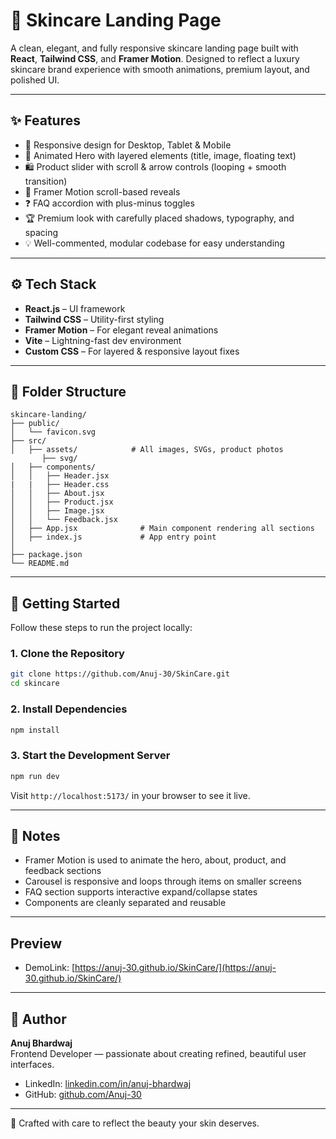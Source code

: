# 🌿 Skincare Landing Page

A clean, elegant, and fully responsive skincare landing page built with **React**, **Tailwind CSS**, and **Framer Motion**. Designed to reflect a luxury skincare brand experience with smooth animations, premium layout, and polished UI.

---

## ✨ Features

- 🎨 Responsive design for Desktop, Tablet & Mobile
- 🧴 Animated Hero with layered elements (title, image, floating text)
- 🛍️ Product slider with scroll & arrow controls (looping + smooth transition)
- 🎥 Framer Motion scroll-based reveals
- ❓ FAQ accordion with plus-minus toggles
- 🏆 Premium look with carefully placed shadows, typography, and spacing
- 💡 Well-commented, modular codebase for easy understanding

---

## ⚙️ Tech Stack

- **React.js** – UI framework
- **Tailwind CSS** – Utility-first styling
- **Framer Motion** – For elegant reveal animations
- **Vite** – Lightning-fast dev environment
- **Custom CSS** – For layered & responsive layout fixes

---

## 📁 Folder Structure

```
skincare-landing/
├── public/
│   └── favicon.svg
├── src/
│   ├── assets/            # All images, SVGs, product photos
       ├── svg/                    
│   ├── components/
│   │   ├── Header.jsx
|   |   ├── Header.css
│   │   ├── About.jsx
│   │   ├── Product.jsx
│   │   ├── Image.jsx
│   │   └── Feedback.jsx
│   ├── App.jsx              # Main component rendering all sections
│   ├── index.js             # App entry point
│   
├── package.json
└── README.md
```

---

## 🚀 Getting Started

Follow these steps to run the project locally:

### 1. Clone the Repository

```bash
git clone https://github.com/Anuj-30/SkinCare.git
cd skincare
```

### 2. Install Dependencies

```bash
npm install
```

### 3. Start the Development Server

```bash
npm run dev
```

Visit `http://localhost:5173/` in your browser to see it live.

---



## 🧠 Notes

- Framer Motion is used to animate the hero, about, product, and feedback sections
- Carousel is responsive and loops through items on smaller screens
- FAQ section supports interactive expand/collapse states
- Components are cleanly separated and reusable

---

## Preview

- DemoLink: [https://anuj-30.github.io/SkinCare/](https://anuj-30.github.io/SkinCare/)

---

## 👤 Author

**Anuj Bhardwaj**  
Frontend Developer — passionate about creating refined, beautiful user interfaces.

- LinkedIn: [linkedin.com/in/anuj-bhardwaj](https://www.linkedin.com/in/anuj-bhardwaj-513589314?utm_source=share&utm_campaign=share_via&utm_content=profile&utm_medium=android_app)
- GitHub: [github.com/Anuj-30](https://github.com/anuj-30)
---

🧴 Crafted with care to reflect the beauty your skin deserves.
